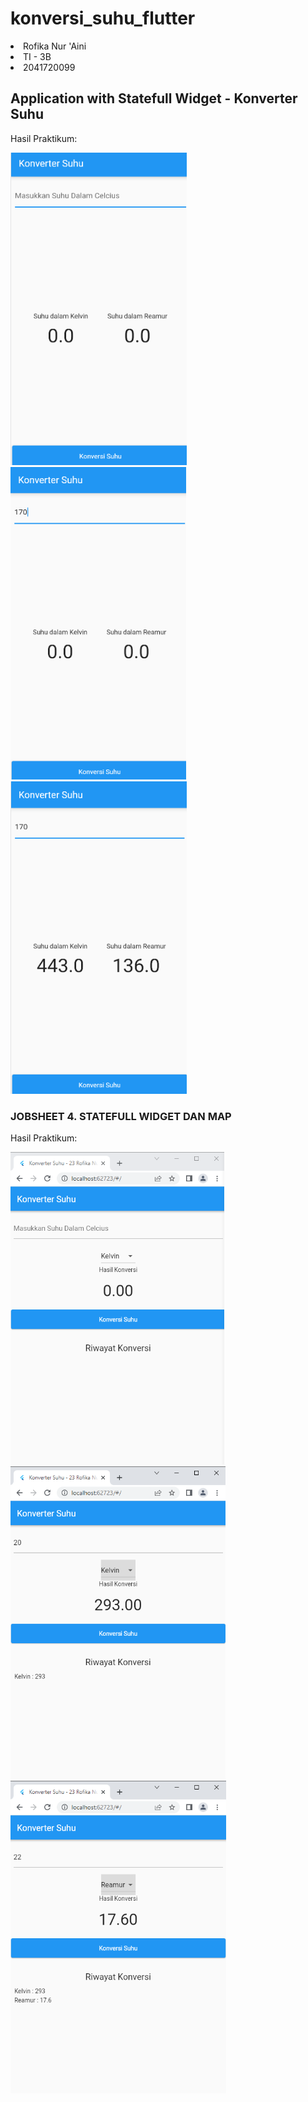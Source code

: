 # konversi_suhu_flutter

<li>Rofika Nur 'Aini</li>
<li>TI - 3B</li>
<li>2041720099</li>

## Application with Statefull Widget - Konverter Suhu

Hasil Praktikum:

<img src="./images/img1.png" height="500" alt="Screenshot"/>
<img src="./images/img2.png" height="500" alt="Screenshot"/>
<img src="./images/img3.png" height="500" alt="Screenshot"/>

### JOBSHEET 4. STATEFULL WIDGET DAN MAP 

Hasil Praktikum:

<img src="./images/img7.png" height="500" alt="Screenshot"/>
<img src="./images/img8.png" height="500" alt="Screenshot"/>
<img src="./images/img9.png" height="500" alt="Screenshot"/>
